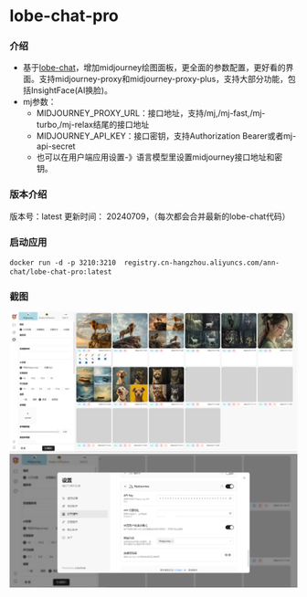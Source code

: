 # lobe-chat-pro

### 介绍
- 基于[lobe-chat](https://github.com/lobehub/lobe-chat)，增加midjourney绘图面板，更全面的参数配置，更好看的界面。支持midjourney-proxy和midjourney-proxy-plus，支持大部分功能，包括InsightFace(AI换脸)。
- mj参数：
  - MIDJOURNEY_PROXY_URL：接口地址，支持/mj,/mj-fast,/mj-turbo,/mj-relax结尾的接口地址
  - MIDJOURNEY_API_KEY：接口密钥，支持Authorization Bearer或者mj-api-secret
  - 也可以在用户端应用设置-》语言模型里设置midjourney接口地址和密钥。
  
### 版本介绍
  版本号：latest
  更新时间： 20240709，（每次都会合并最新的lobe-chat代码）

### 启动应用
```shell
docker run -d -p 3210:3210  registry.cn-hangzhou.aliyuncs.com/ann-chat/lobe-chat-pro:latest
```

### 截图
![image1](/images/image1.png)
![image2](/images/image2.png)

